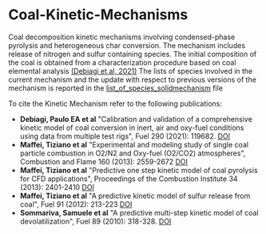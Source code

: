 # Coal-Kinetic-Mechanisms

Coal decomposition kinetic mechanisms involving condensed-phase pyrolysis and heterogeneous char conversion. 
The mechanism includes release of nitrogen and sulfur containing species.
The initial composition of the coal is obtained from a characterization procedure based on 
coal elemental analysis [(Debiagi et al, 2021)](https://doi.org/10.1016/j.fuel.2020.119682) 
The lists of species involved in the current mechanism and the update with respect to 
previous versions of the mechanism is reported in the [list_of_species_solidmechanism](List_of_species_coal.NAM.txt) file

To cite the Kinetic Mechanism refer to the following publications:
- **Debiagi, Paulo EA et al** "Calibration and validation of a comprehensive kinetic model of coal conversion in inert, air and oxy-fuel conditions using data from multiple test rigs", Fuel 290 (2021): 119682. [DOI](https://doi.org/10.1016/j.fuel.2020.119682)
- **Maffei, Tiziano et al** "Experimental and modeling study of single coal particle combustion in O2/N2 and Oxy-fuel (O2/CO2) atmospheres", Combustion and Flame 160 (2013): 2559-2672 [DOI](https://doi.org/10.1016/j.combustflame.2013.06.002)
- **Maffei, Tiziano et al** "Predictive one step kinetic model of coal pyrolysis for CFD applications", Proceedings of the Combustion Institute 34 (2013): 2401-2410 [DOI](https://doi.org/10.1016/j.proci.2012.08.006)
- **Maffei, Tiziano et al** "A predictive kinetic model of sulfur release from coal", Fuel 91 (2012): 213-223 [DOI](https://doi.org/10.1016/j.fuel.2011.08.017)
- **Sommariva, Samuele et al** "A predictive multi-step kinetic model of coal devolatilization", Fuel 89 (2010): 318-328. [DOI](https://doi.org/10.1016/j.fuel.2009.07.023)

